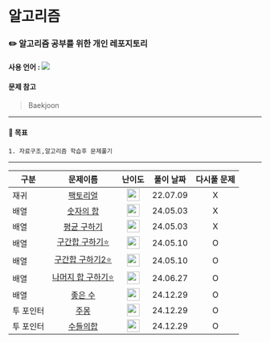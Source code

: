 # 알고리즘
### :pencil2:  알고리즘 공부를 위한 개인 레포지토리
#### 사용 언어 : <img src="https://img.shields.io/badge/java-007396?style=flat-square&logo=java&logoColor=white"/>
#### 문제 참고 
 > Baekjoon
***
#### :page_with_curl: 목표 
    1. 자료구조,알고리즘 학습후 문제풀기

***

| 구분 | 문제이름 | 난이도 | 풀이 날짜 | 다시풀 문제|
|---|:---:|:---:|:---:|:---:|
| 재귀 | [팩토리얼](https://www.acmicpc.net/problem/10872) | <img height="25px" width="25px" src="https://static.solved.ac/tier_small/1.svg"/> | 22.07.09 | X |
| 배열 | [숫자의 합](https://www.acmicpc.net/problem/11720) | <img height="25px" width="25px" src="https://static.solved.ac/tier_small/2.svg"/> | 24.05.03 | X |
| 배열 | [평균 구하기](https://www.acmicpc.net/problem/1546) | <img height="25px" width="25px" src="https://static.solved.ac/tier_small/5.svg"/> | 24.05.03 | X |
| 배열 | [구간합 구하기⭐](https://www.acmicpc.net/problem/11659) | <img height="25px" width="25px" src="https://static.solved.ac/tier_small/8.svg"/> | 24.05.10 | O |
| 배열 | [구간합 구하기2⭐](https://www.acmicpc.net/problem/11660) | <img height="25px" width="25px" src="https://static.solved.ac/tier_small/10.svg"/> | 24.05.10 | O |
| 배열 | [나머지 합 구하기⭐](https://www.acmicpc.net/problem/10986) | <img height="25px" width="25px" src="https://static.solved.ac/tier_small/13.svg"/> | 24.06.27 | O |
| 배열 | [좋은 수](https://www.acmicpc.net/problem/1253) | <img height="25px" width="25px" src="https://static.solved.ac/tier_small/13.svg"/> | 24.12.29 | O |
| 투 포인터 | [주몽](https://www.acmicpc.net/problem/1940) | <img height="25px" width="25px" src="https://static.solved.ac/tier_small/7.svg"/> | 24.12.29 | O |
| 투 포인터 | [수들의합](https://www.acmicpc.net/problem/2018) | <img height="25px" width="25px" src="https://static.solved.ac/tier_small/6.svg"/> | 24.12.29 | O |



